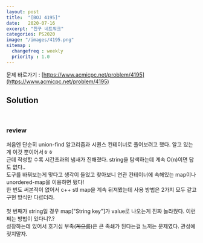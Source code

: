 ```yaml
---
layout: post
title:  "[BOJ 4195]"
date:   2020-07-16
excerpt: "친구 네트워크"
categories: PS2020
image: "/images/4195.png"
sitemap :
  changefreq : weekly
  priority : 1.0
---
```

문제 바로가기 : [https://www.acmicpc.net/problem/4195](https://www.acmicpc.net/problem/4195)<br>

## Solution
<script src="https://gist.github.com/yooniversal/480cf48769567a3fb0c622f76dd45862.js"></script>
<br>

### review
처음엔 단순히 union-find 알고리즘과 시퀀스 컨테이너로 풀어보려고 했다. 알고 있는게 이것 뿐이어서ㅎㅎ<br>
근데 작성할 수록 시간초과의 냄새가 진해졌다. string을 탐색하는데 계속 O(n)이면 답도 없다..<br>
도구를 바꿔보는게 맞다고 생각이 들었고 찾아보니 연관 컨테이너에 속해있는 map이나 unordered-map을 이용하면 됐다!<br>
한 번도 써본적이 없어서 c++ stl map을 계속 뒤져봤는데 사용 방법은 2가지 모두 같고 구현 방식만 다르더라.<br><br>
첫 번째가 string일 경우 map["String key"]가 value로 나오는게 진짜 놀라웠다. 이런 쩌는 방법이 있다니?.?<br>
성장하는데 있어서 호기심 부족(~~게으름~~)은 큰 족쇄가 된다는걸 느끼는 문제였다. 관성에 젖지말자.<br>

<script src="https://utteranc.es/client.js"
        repo="yooniversal/blog-comments"
        issue-term="pathname"
        theme="github-light"
        crossorigin="anonymous"
        async>
</script>
